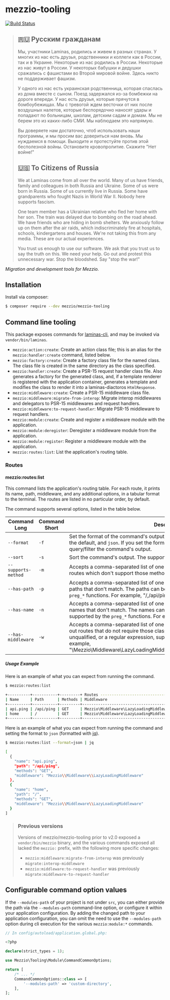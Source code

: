 # mezzio-tooling

[![Build Status](https://github.com/mezzio/mezzio-tooling/actions/workflows/continuous-integration.yml/badge.svg)](https://github.com/mezzio/mezzio-tooling/actions/workflows/continuous-integration.yml)

> ## 🇷🇺 Русским гражданам
>
> Мы, участники Laminas, родились и живем в разных странах. У многих из нас есть друзья, родственники и коллеги как в России, так и в Украине. Некоторые из нас родились в России. Некоторые из нас живут в России. У некоторых бабушки и дедушки сражались с фашистами во Второй мировой войне. Здесь никто не поддерживает фашизм.
>
> У одного из нас есть украинская родственница, которая спаслась из дома вместе с сыном. Поезд задержался из-за бомбежки на дороге впереди. У нас есть друзья, которые прячутся в бомбоубежищах. Мы с тревогой ждем весточки от них после воздушных налетов, которые беспорядочно наносят удары и попадают по больницам, школам, детским садам и домам. Мы не берем это из каких-либо СМИ. Мы наблюдаем это напрямую.
>
> Вы доверяете нам достаточно, чтоб использовать наши программы, и мы просим вас довериться нам вновь. Мы нуждаемся в помощи. Выходите и протестуйте против этой бесполезной войны. Остановите кровопролитие. Скажите "Нет войне!"
>
> ## 🇺🇸 To Citizens of Russia
>
> We at Laminas come from all over the world. Many of us have friends, family and colleagues in both Russia and Ukraine. Some of us were born in Russia. Some of us currently live in Russia. Some have grandparents who fought Nazis in World War II. Nobody here supports fascism.
>
> One team member has a Ukrainian relative who fled her home with her son. The train was delayed due to bombing on the road ahead. We have friends who are hiding in bomb shelters. We anxiously follow up on them after the air raids, which indiscriminately fire at hospitals, schools, kindergartens and houses. We're not taking this from any media. These are our actual experiences.
>
> You trust us enough to use our software. We ask that you trust us to say the truth on this. We need your help. Go out and protest this unnecessary war. Stop the bloodshed. Say "stop the war!"

*Migration and development tools for Mezzio.*

## Installation

Install via composer:

```bash
$ composer require --dev mezzio/mezzio-tooling
```

## Command line tooling

This package exposes commands for [laminas-cli](https://docs.laminas.dev/laminas-cli), and may be invoked via `vendor/bin/laminas`.

- `mezzio:action:create`: Create an action class file; this is an alias for the `mezzio:handler:create` command, listed below.
- `mezzio:factory:create`: Create a factory class file for the named class.
  The class file is created in the same directory as the class specified.
- `mezzio:handler:create`: Create a PSR-15 request handler class file.
  Also generates a factory for the generated class, and, if a template renderer is registered with the application container, generates a template and modifies the class to render it into a laminas-diactoros `HtmlResponse`.
- `mezzio:middleware:create`: Create a PSR-15 middleware class file.
- `mezzio:middleware:migrate-from-interop`: Migrate interop middlewares and delegators to PSR-15 middlewares and request handlers.
- `mezzio:middleware:to-request-handler`: Migrate PSR-15 middleware to request handlers.
- `mezzio:module:create`: Create and register a middleware module with the application.
- `mezzio:module:deregister`: Deregister a middleware module from the application.
- `mezzio:module:register`: Register a middleware module with the application.
- `mezzio:routes:list`: List the application's routing table.

### Routes

#### mezzio:routes:list

This command lists the application's routing table.
For each route, it prints its name, path, middleware, and any additional options, in a tabular format to the terminal.
The routes are listed in no particular order, by default.

The command supports several options, listed in the table below.

<!-- markdownlint-disable MD037 -->
| Command Long        | Command Short | Description                                                                                                                                                                                                                                                                                                                      |
|---------------------|---------------|----------------------------------------------------------------------------------------------------------------------------------------------------------------------------------------------------------------------------------------------------------------------------------------------------------------------------------|
| `--format`          | `-f`          | Set the format of the command's output. The supported values are `table`, which is the default, and `json`. If you set the format to json, then we recommend using [jq](https://stedolan.github.io/jq/manual/) to query/filter the command's output.                                                                             |
| `--sort`            | `-s`          | Sort the command's output. The supported values are `name` and `path`.                                                                                                                                                                                                                                                           |
| `--supports-method` | `-m`          | Accepts a comma-separated list of one or more HTTP methods, and filters out routes which don't support those methods.                                                                                                                                                                                                            |
| `--has-path`        | `-p`          | Accepts a comma-separated list of one or more paths, and filters out routes with paths that don't match. The paths can be a regular expression, supported by the `preg_*` functions. For example, "/,/api/ping,*/ping".                                                                                                            |
| `--has-name`        | `-n`          | Accepts a comma-separated list of one or more names, and filters out routes with names that don't match. The names can be fixed strings, or regular expressions supported by the `preg_*` functions. For example, "user,user.register,*.register,user*".                                                                           |
| `--has-middleware`  | `-w`          | Accepts a comma-separated list of one or more middleware classes, and filters out routes that do not require those classes. The classes can be fully-qualified, unqualified, or a regular expression, supported by the preg_* functions. For example, "\Mezzio\Middleware\LazyLoadingMiddleware,LazyLoadingMiddleware,\Mezzio*". |
<!-- markdownlint-enable MD037 -->

##### Usage Example

Here is an example of what you can expect from running the command.

```bash
$ mezzio:routes:list

+----------+-----------+---------+ Routes ---------------------------------+
| Name     | Path      | Methods | Middleware                              |
+----------+-----------+---------+-----------------------------------------+
| api.ping | /api/ping | GET     | Mezzio\Middleware\LazyLoadingMiddleware |
| home     | /         | GET     | Mezzio\Middleware\LazyLoadingMiddleware |
+----------+-----------+---------+-----------------------------------------+
```

Here is an example of what you can expect from running the command and setting the format to `json` (formatted with [jq][jq_url]).

```bash
$ mezzio:routes:list --format=json | jq

[
  {
    "name": "api.ping",
    "path": "/api/ping",
    "methods": "GET",
    "middleware": "Mezzio\\Middleware\\LazyLoadingMiddleware"
  },
  {
    "name": "home",
    "path": "/",
    "methods": "GET",
    "middleware": "Mezzio\\Middleware\\LazyLoadingMiddleware"
  }
]
```

> ### Previous versions
>
> Versions of mezzio/mezzio-tooling prior to v2.0 exposed a `vendor/bin/mezzio` binary, and the various commands exposed all lacked the `mezzio:` prefix, with the following more specific changes:
>
> - `mezzio:middleware:migrate-from-interop` was previously `migrate:interop-middleware`
> - `mezzio:middleware:to-request-handler` was previously `migrate:middleware-to-request-handler`

## Configurable command option values

If the `--modules-path` of your project is not under `src`, you can either provide the path via the `--modules-path` command-line option, or configure it within your application configuration.
By adding the changed path to your application configuration, you can omit the need to use the `--modules-path` option during cli execution for the various `mezzio:module:*` commands.

```php
// In config/autoload/application.global.php:

<?php

declare(strict_types = 1);

use Mezzio\Tooling\Module\CommandCommonOptions;

return [
    /* ... */
    CommandCommonOptions::class => [
        '--modules-path' => 'custom-directory',
    ],
];
```

[jq_url]: https://jqlang.github.io/jq/

